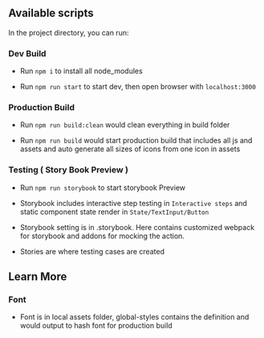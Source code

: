 ## Available scripts
In the project directory, you can run:

### Dev Build
- Run `npm i` to install all node_modules

- Run `npm run start` to start dev, then open browser with `localhost:3000`


### Production Build
- Run `npm run build:clean` would clean everything in build folder

- Run `npm run build` would start production build that includes all js and assets and auto generate all sizes of icons from one icon in assets

### Testing  ( Story Book Preview )
- Run `npm run storybook` to start storybook Preview

- Storybook includes interactive step testing in `Interactive steps` and static component state render in `State/TextInput/Button`

- Storybook setting is in .storybook. Here contains customized webpack for storybook and addons for mocking the action.

- Stories are where testing cases are created

## Learn More

### Font

- Font is in local assets folder, global-styles contains the definition and would output to hash font for production build
